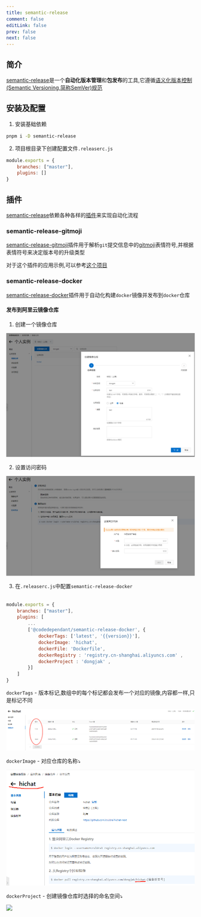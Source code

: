 ```yaml
---
title: semantic-release
comment: false
editLink: false
prev: false
next: false
---
```

<script setup lang="ts">
const images = [{src:'https://cdn.jsdelivr.net/gh/hhypygy/images@master/20240108/img3.5sww72zpkyk0.png',alt:''}]

</script>



## 简介

[semantic-release](https://www.npmjs.com/package/semantic-release)是一个**自动化版本管理**和**包发布**的工具,它遵循[语义化版本控制(Semantic Versioning,简称SemVer)规范](https://semver.org/)


## 安装及配置

1. 安装基础依赖

```bash
pnpm i -D semantic-release
```

2. 项目根目录下创建配置文件`.releaserc.js`

```js
module.exports = {
    branches: ["master"],
    plugins: []
}
```

## 插件

[semantic-release](https://www.npmjs.com/package/semantic-release)依赖各种各样的[插件](https://semantic-release.gitbook.io/semantic-release/extending/plugins-list)来实现自动化流程



### semantic-release-gitmoji

[semantic-release-gitmoji](https://www.npmjs.com/package/semantic-release-gitmoji)插件用于解析`git`提交信息中的[gitmoji](https://gitmoji.carloscuesta.me/)表情符号,并根据表情符号来决定版本号的升级类型

对于这个插件的应用示例,可以参考[这个项目](https://github.com/cruldra/hichat-next.git)


### semantic-release-docker

[semantic-release-docker](https://www.npmjs.com/package/@3o2/semantic-release-docker)插件用于自动化构建`docker`镜像并发布到`docker`仓库

#### 发布到阿里云镜像仓库

1. 创建一个镜像仓库

![](./assets/img.png)

2. 设置访问密码

![](./assets/img2.png)

3. 在`.releaserc.js`中配置`semantic-release-docker`

```js

module.exports = {
    branches: ["master"],
    plugins: [
        ...
        ['@codedependant/semantic-release-docker', {
            dockerTags: ['latest', '{{version}}'],
            dockerImage: 'hichat',
            dockerFile: 'Dockerfile',
            dockerRegistry : 'registry.cn-shanghai.aliyuncs.com' ,
            dockerProject : 'dongjak' ,
        }]
    ]
}

```

`dockerTags` - 版本标记,数组中的每个标记都会发布一个对应的镜像,内容都一样,只是标记不同

![](./assets/img_1.png)

`dockerImage` - 对应仓库的名称⤵️

![](./assets/img3.png)

`dockerProject` - 创建镜像仓库时选择的命名空间⤵️

![](https://cdn.jsdelivr.net/gh/hhypygy/images@master/20240108/image.578dbrq0jqo0.png)
